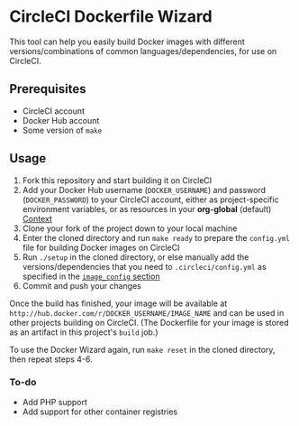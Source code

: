 # CircleCI Dockerfile Wizard

This tool can help you easily build Docker images with different versions/combinations of common languages/dependencies, for use on CircleCI.

## Prerequisites

- CircleCI account
- Docker Hub account
- Some version of `make`

## Usage

1. Fork this repository and start building it on CircleCI
1. Add your Docker Hub username (`DOCKER_USERNAME`) and password (`DOCKER_PASSWORD`) to your CircleCI account, either as project-specific environment variables, or as resources in your **org-global** (default) [Context](https://circleci.com/docs/2.0/contexts)
1. Clone your fork of the project down to your local machine
1. Enter the cloned directory and run `make ready` to prepare the `config.yml` file for building Docker images on CircleCI
1. Run `./setup` in the cloned directory, or else manually add the versions/dependencies that you need to `.circleci/config.yml` as specified in the [`image_config` section](https://github.com/circleci/dockerfile-wizard/blob/231237de1f6aaa0d197998044867816e0f8e7454/.circleci/config.yml#L1)
1. Commit and push your changes

Once the build has finished, your image will be available at `http://hub.docker.com/r/DOCKER_USERNAME/IMAGE_NAME` and can be used in other projects building on CircleCI. (The Dockerfile for your image is stored as an artifact in this project's `build` job.)

To use the Docker Wizard again, run `make reset` in the cloned directory, then repeat steps 4-6.

### To-do

- Add PHP support
- Add support for other container registries
